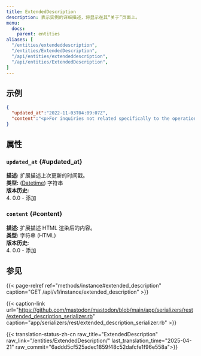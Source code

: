 ```yaml
---
title: ExtendedDescription
description: 表示实例的详细描述，将显示在其“关于”页面上。
menu:
  docs:
    parent: entities
aliases: [
  "/entities/extendeddescription",
  "/entities/ExtendedDescription",
  "/api/entities/extendeddescription",
  "/api/entities/ExtendedDescription",
]
---
```


## 示例

```json
{
  "updated_at":"2022-11-03T04:09:07Z",
  "content":"<p>For inquiries not related specifically to the operation of this server, such as press inquiries, please contact <a href=\"mailto:press@joinmastodon.org\">press@joinmastodon.org</a>.</p>\n\n<h2>Funding</h2>\n\n<p>This server is crowdfunded by <a href=\"https://patreon.com/mastodon\">Patreon donations</a>. For a list of sponsors, see <a href=\"https://joinmastodon.org/sponsors\">joinmastodon.org</a>.</p>\n\n<h2>Reporting and moderation</h2>\n\n<p>When reporting accounts, please make sure to include at least a few posts that show rule-breaking behaviour, when applicable. If there is any additional context that might help make a decision, please also include it in the comment. This is especially important when the content is in a language nobody on the moderation team speaks.</p>\n\n<p>We usually handle reports within 24 hours. Please mind that you are not notified when a report you have made has led to a punitive action, and that not all punitive actions are externally visible. For first time offenses, we may opt to delete offending content, escalating to harsher measures on repeat offenses.</p>\n\n<h2>Impressum</h2>\n\n<p>Mastodon gGmbH<br>\nMühlenstraße 8a<br>\n14167 Berlin<br>\nGermany</p>\n\n<p>E-Mail-Adresse: hello@joinmastodon.org</p>\n\n<p>Vertretungsberechtigt: Eugen Rochko (Geschäftsführer)</p>\n\n<p>Umsatzsteuer Identifikationsnummer (USt-ID): DE344258260</p>\n\n<p>Handelsregister<br>\nGeführt bei: Amtsgericht Charlottenburg<br>\nNummer: HRB 230086 B</p>\n"
}
```

## 属性

### `updated_at` {#updated_at}

**描述:** 扩展描述上次更新的时间戳。\
**类型:** ([Datetime](/api/datetime-format#datetime)) 字符串\
**版本历史:**\
4.  0.0 - 添加

### `content` {#content}

**描述:** 扩展描述 HTML 渲染后的内容。\
**类型:** 字符串 (HTML)\
**版本历史:**\
4.  0.0 - 添加

## 参见

{{< page-relref ref="methods/instance#extended_description" caption="GET /api/v1/instance/extended_description" >}}

{{< caption-link url="https://github.com/mastodon/mastodon/blob/main/app/serializers/rest/extended_description_serializer.rb" caption="app/serializers/rest/extended_description_serializer.rb" >}}

{{< translation-status-zh-cn raw_title="ExtendedDescription" raw_link="/entities/ExtendedDescription/" last_translation_time="2025-04-21" raw_commit="6addd5cf525adec1859f48c52dafcfe1f96e558a">}}
